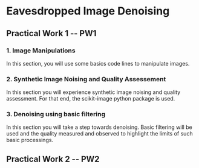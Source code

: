 # Eavesdropped Image Denoising


## Practical Work 1 -- PW1
### 1. Image Manipulations
In this section, you will use some basics code lines to manipulate images.

### 2. Synthetic Image Noising and Quality Assessement
In this section you will experience synthetic image noising and quality assessment. For that end, the scikit-image python package is used.

### 3. Denoising using basic filtering
In this section you will take a step towards denoising. Basic filtering will be used and the quality measured and observed to highlight the limits of such basic processings. 


## Practical Work 2 -- PW2
